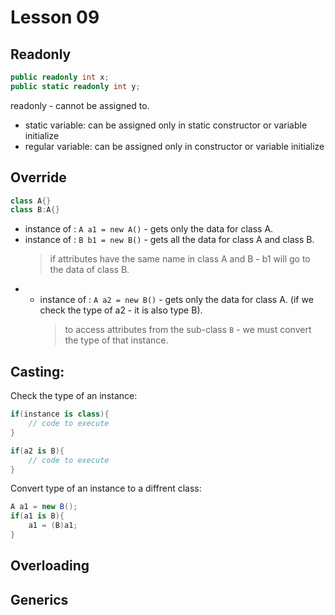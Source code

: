 # Lesson 09

## Readonly

```cs
public readonly int x;
public static readonly int y;
```

readonly - cannot be assigned to.

- static variable: can be assigned only in static constructor or variable initialize
- regular variable: can be assigned only in constructor or variable initialize

## Override

```cs
class A{}
class B:A{}
```

- instance of : `A a1 = new A()` - gets only the data for class A.
- instance of : `B b1 = new B()` - gets all the data for class A and class B.
  > if attributes have the same name in class A and B - b1 will go to the data of class B.
- - instance of : `A a2 = new B()` - gets only the data for class A. (if we check the type of a2 - it is also type B).
    > to access attributes from the sub-class `B` - we must convert the type of that instance.

## Casting:

Check the type of an instance:

```cs
if(instance is class){
    // code to execute
}

if(a2 is B){
    // code to execute
}
```

Convert type of an instance to a diffrent class:

```cs
A a1 = new B();
if(a1 is B){
    a1 = (B)a1;
}
```

## Overloading

## Generics

